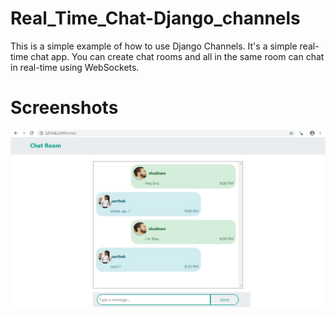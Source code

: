 # Real_Time_Chat-Django_channels  

This is a simple example of how to use Django Channels. It's a simple real-time chat app. You can create chat rooms and all in the same room can chat in real-time using WebSockets.  

# Screenshots  

![Home Page](https://github.com/shubhamjain31/Real_Time_Chat-Django_channels/blob/master/Screenshots/image.jpg)
